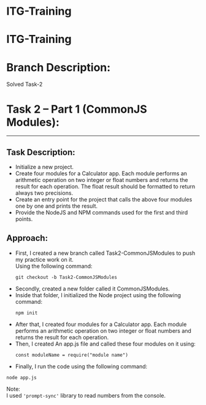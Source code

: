 # ITG-Training
# ITG-Training

# Branch Description:

Solved Task-2

# Task 2 – Part 1 (CommonJS Modules):
---

## Task Description:

- Initialize a new project.
- Create four modules for a Calculator app. Each module performs an arithmetic operation on two integer or float numbers and returns the result for each operation. The float result should be formatted to return always two precisions.
- Create an entry point for the project that calls the above four modules one by one and prints the result.
- Provide the NodeJS and NPM commands used for the first and third points.

## Approach:
- First, I created a new branch called Task2-CommonJSModules to push my practice work on it.  
  Using the following command:
  ```
  git checkout -b Task2-CommonJSModules
  ```
- Secondly, created a new folder called it CommonJSModules.
- Inside that folder, I initialized the Node project using the following command:
  ```
  npm init
  ```
- After that, I created four modules for a Calculator app. Each module performs an arithmetic operation on two integer or float numbers and returns the result for each operation.
- Then, I created An app.js file and called these four modules on it using:
  ```
  const moduleName = require("module name")
  ```
- Finally, I run the code using the following command:
```
node app.js
```
Note:  
I used ```'prompt-sync'``` library to read numbers from the console. 